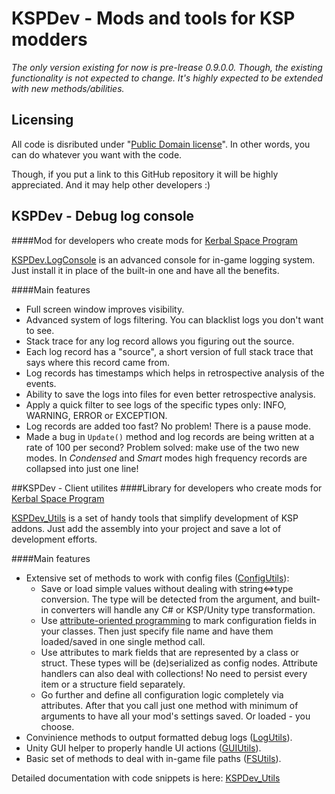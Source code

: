 # KSPDev - Mods and tools for KSP modders

_The only version existing for now is pre-lrease 0.9.0.0. Though, the existing functionality is not expected to change. It's highly expected to be extended with new methods/abilities._

## Licensing

All code is disributed under "[Public Domain license](https://en.wikipedia.org/wiki/Public_domain)". In other words, you can do
whatever you want with the code.

Though, if you put a link to this GitHub repository it will be highly appreciated. And it may help other developers :)

## KSPDev - Debug log console
####Mod for developers who create mods for [Kerbal Space Program](http://www.kerbalspaceprogram.com/)

[KSPDev.LogConsole](https://github.com/ihsoft/KSPDev/tree/master/Sources/LogConsole) is an advanced console for in-game logging
system. Just install it in place of the built-in one and have all the benefits.

####Main features
* Full screen window improves visibility.
* Advanced system of logs filtering. You can blacklist logs you don't want to see.
* Stack trace for any log record allows you figuring out the source.
* Each log record has a "source", a short version of full stack trace that says where this record came from.
* Log records has timestamps which helps in retrospective analysis of the events.
* Ability to save the logs into files for even better retrospective analysis.
* Apply a quick filter to see logs of the specific types only: INFO, WARNING, ERROR or EXCEPTION.
* Log records are added too fast? No problem! There is a pause mode.
* Made a bug in `Update()` method and log records are being written at a rate of 100 per second? Problem solved: make use of the two
new modes. In _Condensed_ and _Smart_ modes high frequency records are collapsed into just one line!

##KSPDev - Client utilites
####Library for developers who create mods for [Kerbal Space Program](http://www.kerbalspaceprogram.com/)

[KSPDev_Utils](https://github.com/ihsoft/KSPDev/tree/master/Sources/Utils) is a set of handy tools that simplify development of KSP
addons. Just add the assembly into your project and save a lot of development efforts.

####Main features

* Extensive set of methods to work with config files
([ConfigUtils](http://ihsoft.github.io/KSPDevUtils_Doc/html/N_KSPDev_ConfigUtils.htm)):
  * Save or load simple values without dealing with string<=>type conversion. The type will be detected from the argument, and
  built-in converters will handle any C# or KSP/Unity type transformation.
  * Use [attribute-oriented programming](https://en.wikipedia.org/wiki/Attribute-oriented_programming) to mark configuration fields in
  your classes. Then just specify file name and have them loaded/saved in one single method call.
  * Use attributes to mark fields that are represented by a class or struct. These types will be (de)serialized as config nodes.
  Attribute handlers can also deal with collections! No need to persist every item or a structure field separately.
  * Go further and define all configuration logic completely via attributes. After that you call just one method with minimum of
  arguments to have all your mod's settings saved. Or loaded - you choose.
* Convinience methods to output formatted debug logs ([LogUtils](http://ihsoft.github.io/KSPDevUtils_Doc/html/N_KSPDev_LogUtils.htm)).
* Unity GUI helper to properly handle UI actions ([GUIUtils](http://ihsoft.github.io/KSPDevUtils_Doc/html/N_KSPDev_GUIUtils.htm)).
* Basic set of methods to deal with in-game file paths ([FSUtils](http://ihsoft.github.io/KSPDevUtils_Doc/html/N_KSPDev_FSUtils.htm)).

Detailed documentation with code snippets is here: [KSPDev_Utils](http://ihsoft.github.io/KSPDevUtils_Doc)
